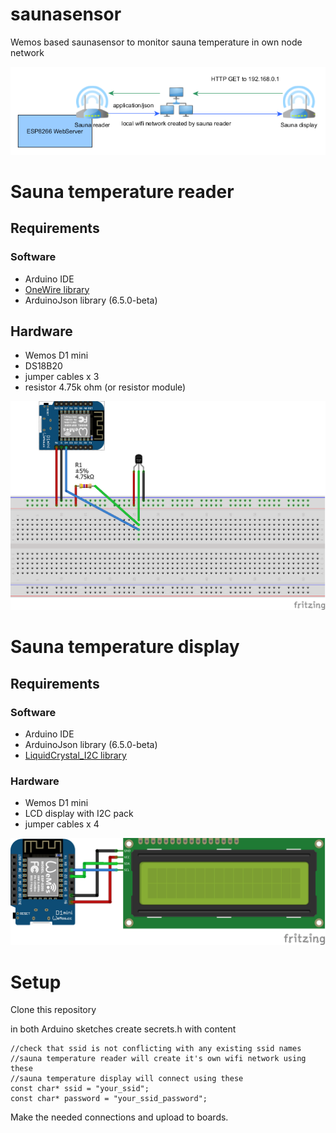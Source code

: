 # saunasensor

Wemos based saunasensor to monitor sauna temperature in own node network

![Network diagram](https://raw.githubusercontent.com/Atihinen/saunasensor/master/docs/network.png)

# Sauna temperature reader

## Requirements

### Software

* Arduino IDE
* [OneWire library](http://playground.arduino.cc/Learning/OneWire)
* ArduinoJson library (6.5.0-beta)

## Hardware

* Wemos D1 mini
* DS18B20
* jumper cables x 3
* resistor 4.75k ohm (or resistor module)

![Temperature reader diagram](https://raw.githubusercontent.com/Atihinen/saunasensor/master/docs/sauna_reader_bb.png)

# Sauna temperature display

## Requirements

### Software

* Arduino IDE
* ArduinoJson library (6.5.0-beta)
* [LiquidCrystal_I2C library](https://github.com/fdebrabander/Arduino-LiquidCrystal-I2C-library)

### Hardware

* Wemos D1 mini
* LCD display with I2C pack
* jumper cables x 4

![Display diagram](https://raw.githubusercontent.com/Atihinen/saunasensor/master/docs/sauna_display_bb.png)

# Setup

Clone this repository

in both Arduino sketches create secrets.h with content

```
//check that ssid is not conflicting with any existing ssid names
//sauna temperature reader will create it's own wifi network using these
//sauna temperature display will connect using these
const char* ssid = "your_ssid";
const char* password = "your_ssid_password";
```

Make the needed connections and upload to boards.